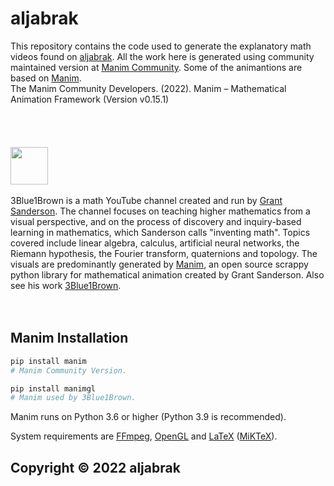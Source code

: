 # aljabrak
This repository contains the code used to generate the explanatory math videos found on [aljabrak](https://www.youtube.com/channel/UCN0ssVJD0ANFjmggc1vkcww).
All the work here is generated using community maintained version at [Manim Community](https://github.com/ManimCommunity).
Some of the animantions are based on [Manim](https://github.com/3b1b/manim). <br/>
The Manim Community Developers. (2022). Manim – Mathematical Animation Framework (Version v0.15.1)
<br/><br/><br/><br/><br/>
[<img src="https://user-images.githubusercontent.com/76210541/171666369-8372d706-2f60-48a4-8866-6c1dcafdcbcd.svg" width = "60" height = "60">](https://www.youtube.com/3blue1brown)
<br/><br/>
3Blue1Brown is a math YouTube channel created and run by [Grant Sanderson](https://github.com/3b1b). The channel focuses on teaching higher mathematics from a visual perspective, and on the process of discovery and inquiry-based learning in mathematics, which Sanderson calls "inventing math". Topics covered include linear algebra, calculus, artificial neural networks, the Riemann hypothesis, the Fourier transform, quaternions and topology. The visuals are predominantly generated by [Manim](https://3b1b.github.io/manim/), an open source scrappy python library for mathematical animation
created by Grant Sanderson. Also see his work [3Blue1Brown](https://www.3blue1brown.com/).
<br/><br/><br/>

## Manim Installation
```sh
pip install manim
# Manim Community Version.
```
```sh
pip install manimgl
# Manim used by 3Blue1Brown.
```
Manim runs on Python 3.6 or higher (Python 3.9 is recommended).

System requirements are [FFmpeg](https://ffmpeg.org/), [OpenGL](https://www.opengl.org/) and [LaTeX](https://www.latex-project.org) ([MiKTeX](https://miktex.org/howto/install-miktex)).



## Copyright © 2022 aljabrak
